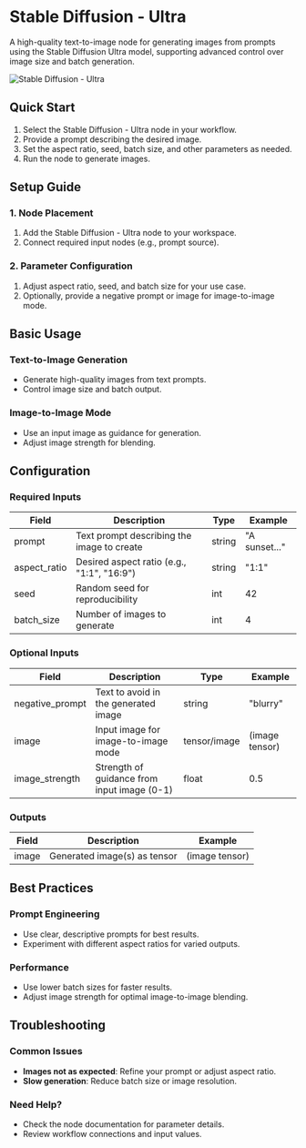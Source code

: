 # Stable Diffusion - Ultra

A high-quality text-to-image node for generating images from prompts using the Stable Diffusion Ultra model, supporting advanced control over image size and batch generation.

<img src="/images/nodes/stable-diffusion/stable-diffusion-ultra.png" alt="Stable Diffusion - Ultra" class="rounded-lg">

## Quick Start

1. Select the Stable Diffusion - Ultra node in your workflow.
2. Provide a prompt describing the desired image.
3. Set the aspect ratio, seed, batch size, and other parameters as needed.
4. Run the node to generate images.

## Setup Guide

### 1. Node Placement
1. Add the Stable Diffusion - Ultra node to your workspace.
2. Connect required input nodes (e.g., prompt source).

### 2. Parameter Configuration
1. Adjust aspect ratio, seed, and batch size for your use case.
2. Optionally, provide a negative prompt or image for image-to-image mode.

## Basic Usage

### Text-to-Image Generation
* Generate high-quality images from text prompts.
* Control image size and batch output.

### Image-to-Image Mode
* Use an input image as guidance for generation.
* Adjust image strength for blending.

## Configuration

### Required Inputs
| Field         | Description                                 | Type   | Example        |
|--------------|---------------------------------------------|--------|----------------|
| prompt       | Text prompt describing the image to create   | string | "A sunset..."  |
| aspect_ratio | Desired aspect ratio (e.g., "1:1", "16:9") | string | "1:1"          |
| seed         | Random seed for reproducibility              | int    | 42             |
| batch_size   | Number of images to generate                 | int    | 4              |

### Optional Inputs
| Field           | Description                                         | Type         | Example        |
|-----------------|-----------------------------------------------------|--------------|----------------|
| negative_prompt | Text to avoid in the generated image                | string       | "blurry"      |
| image           | Input image for image-to-image mode                 | tensor/image | (image tensor) |
| image_strength  | Strength of guidance from input image (0-1)         | float        | 0.5            |

### Outputs
| Field   | Description                  | Example        |
|---------|------------------------------|----------------|
| image   | Generated image(s) as tensor | (image tensor) |

## Best Practices

### Prompt Engineering
* Use clear, descriptive prompts for best results.
* Experiment with different aspect ratios for varied outputs.

### Performance
* Use lower batch sizes for faster results.
* Adjust image strength for optimal image-to-image blending.

## Troubleshooting

### Common Issues
* **Images not as expected**: Refine your prompt or adjust aspect ratio.
* **Slow generation**: Reduce batch size or image resolution.

### Need Help?
* Check the node documentation for parameter details.
* Review workflow connections and input values.
